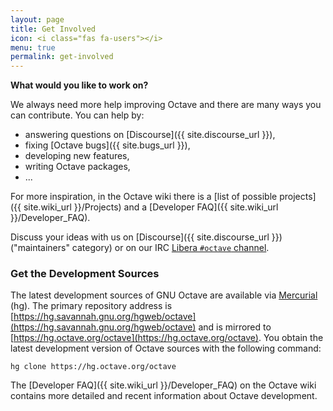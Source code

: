```yaml
---
layout: page
title: Get Involved
icon: <i class="fas fa-users"></i>
menu: true
permalink: get-involved
---
```


**What would you like to work on?**

We always need more help improving Octave
and there are many ways you can contribute.
You can help by:
- answering questions on [Discourse]({{ site.discourse_url }}),
- fixing [Octave bugs]({{ site.bugs_url }}),
- developing new features,
- writing Octave packages,
- ...

For more inspiration,
in the Octave wiki there is a
[list of possible projects]({{ site.wiki_url }}/Projects)
and a [Developer FAQ]({{ site.wiki_url }}/Developer_FAQ).

Discuss your ideas with us on [Discourse]({{ site.discourse_url }})
("maintainers" category) or on our IRC
[Libera `#octave` channel](https://web.libera.chat/#octave).


### Get the Development Sources

The latest development sources of GNU Octave are available via
[Mercurial](https://www.mercurial-scm.org/) (hg).
The primary repository address is
[https://hg.savannah.gnu.org/hgweb/octave](https://hg.savannah.gnu.org/hgweb/octave)
and is mirrored to
[https://hg.octave.org/octave](https://hg.octave.org/octave).
You obtain the latest development version of Octave sources with the following
command:
```
hg clone https://hg.octave.org/octave
```
The [Developer FAQ]({{ site.wiki_url }}/Developer_FAQ) on the Octave wiki
contains more detailed and recent information about Octave development.
